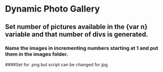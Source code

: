 # Dynamic Photo Gallery

## Set number of pictures available in the {var n} variable and that number of divs is generated.

### Name the images in incrementing numbers starting at 1 and put them in the images folder. 

####Set for .png but script can be changed for jpg

